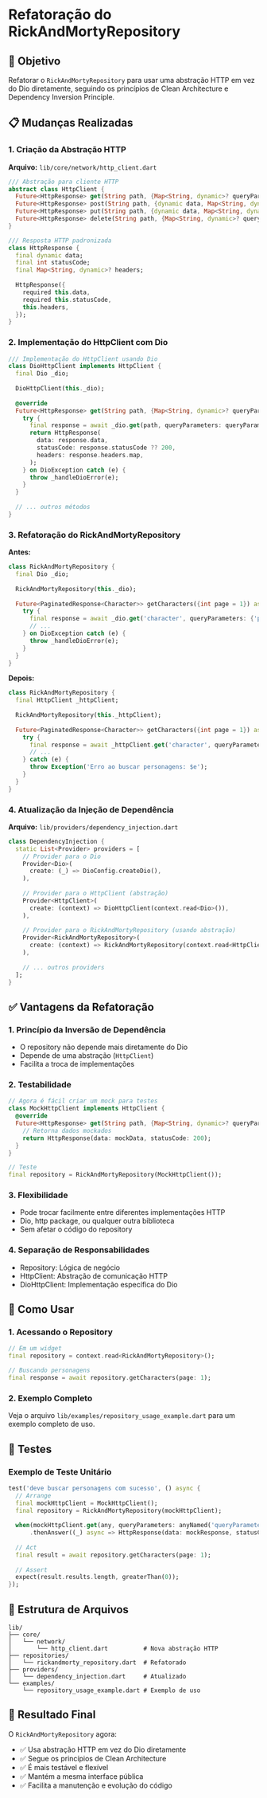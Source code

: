 # Refatoração do RickAndMortyRepository

## 🎯 Objetivo

Refatorar o `RickAndMortyRepository` para usar uma abstração HTTP em vez do Dio diretamente, seguindo os princípios de Clean Architecture e Dependency Inversion Principle.

## 📋 Mudanças Realizadas

### 1. Criação da Abstração HTTP

**Arquivo:** `lib/core/network/http_client.dart`

```dart
/// Abstração para cliente HTTP
abstract class HttpClient {
  Future<HttpResponse> get(String path, {Map<String, dynamic>? queryParameters});
  Future<HttpResponse> post(String path, {dynamic data, Map<String, dynamic>? queryParameters});
  Future<HttpResponse> put(String path, {dynamic data, Map<String, dynamic>? queryParameters});
  Future<HttpResponse> delete(String path, {Map<String, dynamic>? queryParameters});
}

/// Resposta HTTP padronizada
class HttpResponse {
  final dynamic data;
  final int statusCode;
  final Map<String, dynamic>? headers;
  
  HttpResponse({
    required this.data,
    required this.statusCode,
    this.headers,
  });
}
```

### 2. Implementação do HttpClient com Dio

```dart
/// Implementação do HttpClient usando Dio
class DioHttpClient implements HttpClient {
  final Dio _dio;
  
  DioHttpClient(this._dio);
  
  @override
  Future<HttpResponse> get(String path, {Map<String, dynamic>? queryParameters}) async {
    try {
      final response = await _dio.get(path, queryParameters: queryParameters);
      return HttpResponse(
        data: response.data,
        statusCode: response.statusCode ?? 200,
        headers: response.headers.map,
      );
    } on DioException catch (e) {
      throw _handleDioError(e);
    }
  }
  
  // ... outros métodos
}
```

### 3. Refatoração do RickAndMortyRepository

**Antes:**
```dart
class RickAndMortyRepository {
  final Dio _dio;
  
  RickAndMortyRepository(this._dio);
  
  Future<PaginatedResponse<Character>> getCharacters({int page = 1}) async {
    try {
      final response = await _dio.get('character', queryParameters: {'page': page});
      // ...
    } on DioException catch (e) {
      throw _handleDioError(e);
    }
  }
}
```

**Depois:**
```dart
class RickAndMortyRepository {
  final HttpClient _httpClient;
  
  RickAndMortyRepository(this._httpClient);
  
  Future<PaginatedResponse<Character>> getCharacters({int page = 1}) async {
    try {
      final response = await _httpClient.get('character', queryParameters: {'page': page});
      // ...
    } catch (e) {
      throw Exception('Erro ao buscar personagens: $e');
    }
  }
}
```

### 4. Atualização da Injeção de Dependência

**Arquivo:** `lib/providers/dependency_injection.dart`

```dart
class DependencyInjection {
  static List<Provider> providers = [
    // Provider para o Dio
    Provider<Dio>(
      create: (_) => DioConfig.createDio(),
    ),
    
    // Provider para o HttpClient (abstração)
    Provider<HttpClient>(
      create: (context) => DioHttpClient(context.read<Dio>()),
    ),
    
    // Provider para o RickAndMortyRepository (usando abstração)
    Provider<RickAndMortyRepository>(
      create: (context) => RickAndMortyRepository(context.read<HttpClient>()),
    ),
    
    // ... outros providers
  ];
}
```

## ✅ Vantagens da Refatoração

### 1. **Princípio da Inversão de Dependência**
- O repository não depende mais diretamente do Dio
- Depende de uma abstração (`HttpClient`)
- Facilita a troca de implementações

### 2. **Testabilidade**
```dart
// Agora é fácil criar um mock para testes
class MockHttpClient implements HttpClient {
  @override
  Future<HttpResponse> get(String path, {Map<String, dynamic>? queryParameters}) async {
    // Retorna dados mockados
    return HttpResponse(data: mockData, statusCode: 200);
  }
}

// Teste
final repository = RickAndMortyRepository(MockHttpClient());
```

### 3. **Flexibilidade**
- Pode trocar facilmente entre diferentes implementações HTTP
- Dio, http package, ou qualquer outra biblioteca
- Sem afetar o código do repository

### 4. **Separação de Responsabilidades**
- Repository: Lógica de negócio
- HttpClient: Abstração de comunicação HTTP
- DioHttpClient: Implementação específica do Dio

## 🔄 Como Usar

### 1. Acessando o Repository
```dart
// Em um widget
final repository = context.read<RickAndMortyRepository>();

// Buscando personagens
final response = await repository.getCharacters(page: 1);
```

### 2. Exemplo Completo
Veja o arquivo `lib/examples/repository_usage_example.dart` para um exemplo completo de uso.

## 🧪 Testes

### Exemplo de Teste Unitário
```dart
test('deve buscar personagens com sucesso', () async {
  // Arrange
  final mockHttpClient = MockHttpClient();
  final repository = RickAndMortyRepository(mockHttpClient);
  
  when(mockHttpClient.get(any, queryParameters: anyNamed('queryParameters')))
      .thenAnswer((_) async => HttpResponse(data: mockResponse, statusCode: 200));
  
  // Act
  final result = await repository.getCharacters(page: 1);
  
  // Assert
  expect(result.results.length, greaterThan(0));
});
```

## 📁 Estrutura de Arquivos

```
lib/
├── core/
│   └── network/
│       └── http_client.dart          # Nova abstração HTTP
├── repositories/
│   └── rickandmorty_repository.dart  # Refatorado
├── providers/
│   └── dependency_injection.dart     # Atualizado
└── examples/
    └── repository_usage_example.dart # Exemplo de uso
```

## 🎉 Resultado Final

O `RickAndMortyRepository` agora:
- ✅ Usa abstração HTTP em vez do Dio diretamente
- ✅ Segue os princípios de Clean Architecture
- ✅ É mais testável e flexível
- ✅ Mantém a mesma interface pública
- ✅ Facilita a manutenção e evolução do código 
